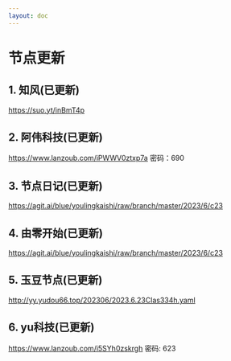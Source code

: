 ```yaml
---
layout: doc
---
```

# 节点更新

## 1. 知风(已更新)

https://suo.yt/inBmT4p

## 2. 阿伟科技(已更新)

https://www.lanzoub.com/iPWWV0ztxp7a 密码：690

## 3. 节点日记(已更新)

https://agit.ai/blue/youlingkaishi/raw/branch/master/2023/6/c23

## 4. 由零开始(已更新)

https://agit.ai/blue/youlingkaishi/raw/branch/master/2023/6/c23

## 5. 玉豆节点(已更新)

http://yy.yudou66.top/202306/2023.6.23Clas334h.yaml
  
## 6. yu科技(已更新)

https://www.lanzoub.com/i5SYh0zskrgh 密码: 623
